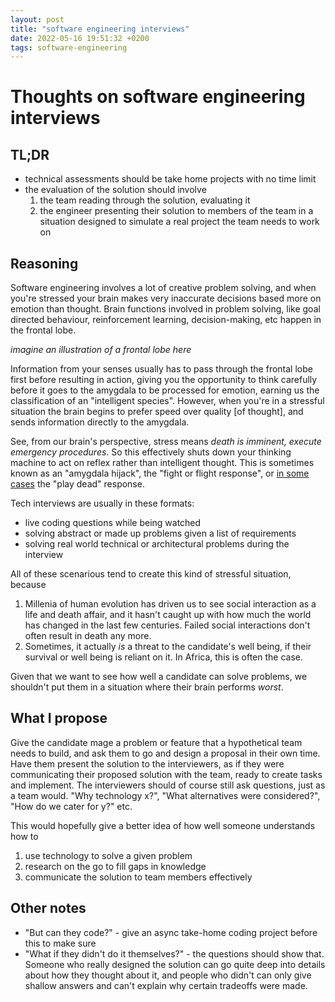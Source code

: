 ```yaml
---
layout: post
title: "software engineering interviews"
date: 2022-05-16 19:51:32 +0200
tags: software-engineering
---
```


# Thoughts on software engineering interviews

## TL;DR

- technical assessments should be take home projects with no time limit
- the evaluation of the solution should involve
    1. the team reading through the solution, evaluating it
    2. the engineer presenting their solution to members of the team in a situation designed to simulate a real project the team needs to work on

## Reasoning

Software engineering involves a lot of creative problem solving,
and when you're stressed your brain makes very inaccurate decisions based more on emotion than thought.
Brain functions involved in problem solving, like goal directed behaviour, reinforcement learning, decision-making, etc happen in the frontal lobe.

_imagine an illustration of a frontal lobe here_

Information from your senses usually has to pass through the frontal lobe first before resulting in action,
giving you the opportunity to think carefully before it goes to the amygdala to be processed for emotion,
earning us the classification of an "intelligent species".
However, when you're in a stressful situation the brain begins to prefer speed over quality [of thought], and sends information directly to the amygdala.

See, from our brain's perspective, stress means _death is imminent, execute emergency procedures_.
So this effectively shuts down your thinking machine to act on reflex rather than intelligent thought.
This is sometimes known as an "amygdala hijack", the "fight or flight response", or [in some cases](https://www.youtube.com/watch?v=_JF0Jys5ITc) the "play dead" response.

Tech interviews are usually in these formats:
- live coding questions while being watched
- solving abstract or made up problems given a list of requirements
- solving real world technical or architectural problems during the interview

All of these scenarious tend to create this kind of stressful situation, because
1. Millenia of human evolution has driven us to see social interaction as a life and death affair, and it hasn't caught up with how much the world has changed in the last few centuries. Failed social interactions don't often result in death any more.
2. Sometimes, it actually _is_ a threat to the candidate's well being, if their survival or well being is reliant on it. In Africa, this is often the case.

Given that we want to see how well a candidate can solve problems,
we shouldn't put them in a situation where their brain performs _worst_.

## What I propose

Give the candidate mage a problem or feature that a hypothetical team needs to build, and ask them to go and design a proposal in their own time.
Have them present the solution to the interviewers, as if they were communicating their proposed solution with the team, ready to create tasks and implement.
The interviewers should of course still ask questions, just as a team would. "Why technology x?", "What alternatives were considered?", "How do we cater for y?" etc.

This would hopefully give a better idea of how well someone understands how to
1. use technology to solve a given problem
2. research on the go to fill gaps in knowledge
3. communicate the solution to team members effectively

## Other notes

- "But can they code?" - give an async take-home coding project before this to make sure
- "What if they didn't do it themselves?" - the questions should show that. Someone who really designed the solution can go quite deep into details about how they thought about it, and people who didn't can only give shallow answers and can't explain why certain tradeoffs were made.
